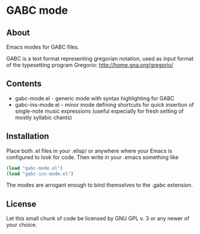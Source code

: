 # GABC mode

## About

Emacs modes for GABC files.

GABC is a text format representing gregorian notation, used as input format
of the typesetting program Gregorio: http://home.gna.org/gregorio/

## Contents

* gabc-mode.el - generic mode with syntax highlighting for GABC
* gabc-ins-mode.el - minor mode defining shortcuts for quick insertion of single-note music expressions (useful especially for fresh setting of mostly syllabic chants)

## Installation

Place both .el files in your .elisp/ or anywhere where
your Emacs is configured to look for code.
Then write in your .emacs something like

```scheme
(load "gabc-mode.el")
(load "gabc-ins-mode.el")
```

The modes are arrogant enough to bind themselves to the .gabc
extension.

## License

Let this small chunk of code be licensed by GNU GPL v. 3 or any newer of your
choice.
